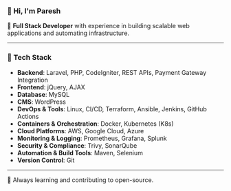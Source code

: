 ### 👋 Hi, I'm Paresh

🚀 **Full Stack Developer** with experience in building scalable web applications and automating infrastructure.

---

### 🔧 Tech Stack

- **Backend**: Laravel, PHP, CodeIgniter, REST APIs, Payment Gateway Integration  
- **Frontend**: jQuery, AJAX  
- **Database**: MySQL  
- **CMS**: WordPress  
- **DevOps & Tools**: Linux, CI/CD, Terraform, Ansible, Jenkins, GitHub Actions  
- **Containers & Orchestration**: Docker, Kubernetes (K8s)  
- **Cloud Platforms**: AWS, Google Cloud, Azure  
- **Monitoring & Logging**: Prometheus, Grafana, Splunk  
- **Security & Compliance**: Trivy, SonarQube  
- **Automation & Build Tools**: Maven, Selenium  
- **Version Control**: Git  

---

🌱 Always learning and contributing to open-source.
